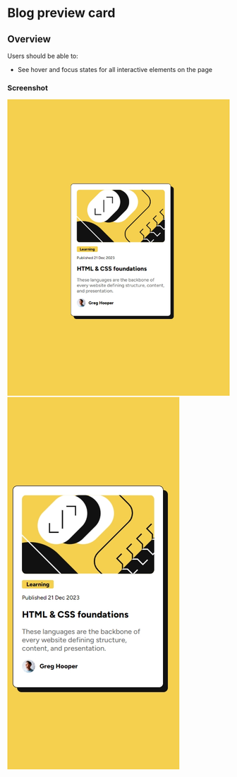 # Blog preview card

## Overview

Users should be able to:

- See hover and focus states for all interactive elements on the page

### Screenshot

![](./screenshots/screenshots-big.jpeg)
![](./screenshots/mobile-view.jpeg)


